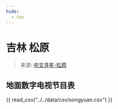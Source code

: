 ```yaml
---
hide:
  - toc
---
```


# 吉林 松原

> 来源: [中文寻星-松原](http://dtmb.saoing.com/songyuan.htm)

## 地面数字电视节目表

{{ read_csv("../../data/csv/songyuan.csv") }}
